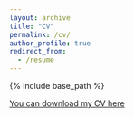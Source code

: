 ```yaml
---
layout: archive
title: "CV"
permalink: /cv/
author_profile: true
redirect_from:
  - /resume
---
```


{% include base_path %}

[You can download my CV here](http://gpassaretta.github.io/Passaretta_CV.pdf) 
